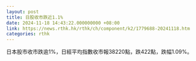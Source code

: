 ```yaml
---
layout: post
title: 日股收市跌近1.1%
date: 2024-11-18 14:43:22.000000000 +08:00
link: https://news.rthk.hk/rthk/ch/component/k2/1779688-20241118.htm
categories: rthk
---
```


日本股市收市跌逾1%，日經平均指數收市報38220點，跌422點，跌幅1.09%。
